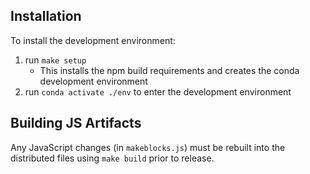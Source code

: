## Installation
To install the development environment:
  1. run `make setup`
     - This installs the npm build requirements and creates the conda development environment
  2. run `conda activate ./env` to enter the development environment

## Building JS Artifacts
Any JavaScript changes (in `makeblocks.js`) must be rebuilt into the distributed files using `make build` prior to release.